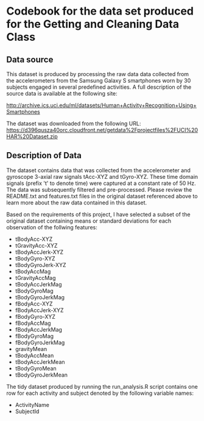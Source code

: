 Codebook for the data set produced for the Getting and Cleaning Data Class
=============================

Data source
-----------
This dataset is produced by processing the raw data data collected from the accelerometers from the Samsung Galaxy S smartphones worn by 30 subjects engaged in several predefined activities. A full description of the source data is available at the following site: 
  
http://archive.ics.uci.edu/ml/datasets/Human+Activity+Recognition+Using+Smartphones 

The dataset was downloaded from the following URL:
https://d396qusza40orc.cloudfront.net/getdata%2Fprojectfiles%2FUCI%20HAR%20Dataset.zip

Description of Data 
-----------------
The dataset contains data that was collected from the accelerometer and gyroscope 3-axial raw signals tAcc-XYZ and tGyro-XYZ. These time domain signals (prefix 't' to denote time) were captured at a constant rate of 50 Hz. The data was subsequently filtered and pre-processed. Please review the README.txt and features.txt files in the original dataset referenced above to learn more about the raw data contained in this dataset. 

Based on the requirements of this project, I have selected a subset of the original dataset containing means or standard deviations for each observation of the follwing features:
* tBodyAcc-XYZ
* tGravityAcc-XYZ
* tBodyAccJerk-XYZ
* tBodyGyro-XYZ
* tBodyGyroJerk-XYZ
* tBodyAccMag
* tGravityAccMag
* tBodyAccJerkMag
* tBodyGyroMag
* tBodyGyroJerkMag
* fBodyAcc-XYZ
* fBodyAccJerk-XYZ
* fBodyGyro-XYZ
* fBodyAccMag
* fBodyAccJerkMag
* fBodyGyroMag
* fBodyGyroJerkMag
* gravityMean
* tBodyAccMean
* tBodyAccJerkMean
* tBodyGyroMean
* tBodyGyroJerkMean

The tidy dataset produced by running the run_analysis.R script contains one row for each activity and subject denoted by the following variable names:
* ActivityName
* SubjectId